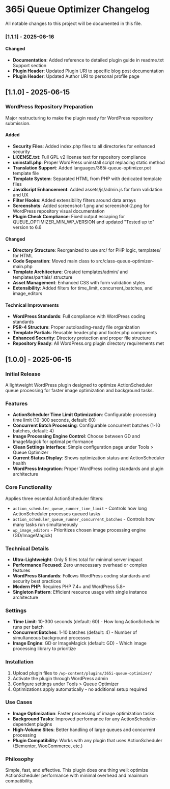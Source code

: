 # 365i Queue Optimizer Changelog

All notable changes to this project will be documented in this file.
### [1.1.1] - 2025-06-16

#### Changed
- **Documentation**: Added reference to detailed plugin guide in readme.txt Support section
- **Plugin Header**: Updated Plugin URI to specific blog post documentation
- **Plugin Header**: Updated Author URI to personal profile page
## [1.1.0] - 2025-06-15

### WordPress Repository Preparation
Major restructuring to make the plugin ready for WordPress repository submission.

#### Added
- **Security Files**: Added index.php files to all directories for enhanced security
- **LICENSE.txt**: Full GPL v2 license text for repository compliance
- **uninstall.php**: Proper WordPress uninstall script replacing static method
- **Translation Support**: Added languages/365i-queue-optimizer.pot template file
- **Template System**: Separated HTML from PHP with dedicated template files
- **JavaScript Enhancement**: Added assets/js/admin.js for form validation and UX
- **Filter Hooks**: Added extensibility filters around data arrays
- **Screenshots**: Added screenshot-1.png and screenshot-2.png for WordPress repository visual documentation
- **Plugin Check Compliance**: Fixed output escaping for QUEUE_OPTIMIZER_MIN_WP_VERSION and updated "Tested up to" version to 6.6

#### Changed
- **Directory Structure**: Reorganized to use src/ for PHP logic, templates/ for HTML
- **Code Separation**: Moved main class to src/class-queue-optimizer-main.php
- **Template Architecture**: Created templates/admin/ and templates/partials/ structure
- **Asset Management**: Enhanced CSS with form validation styles
- **Extensibility**: Added filters for time_limit, concurrent_batches, and image_editors

#### Technical Improvements
- **WordPress Standards**: Full compliance with WordPress coding standards
- **PSR-4 Structure**: Proper autoloading-ready file organization
- **Template Partials**: Reusable header.php and footer.php components
- **Enhanced Security**: Directory protection and proper file structure
- **Repository Ready**: All WordPress.org plugin directory requirements met

## [1.0.0] - 2025-06-15

### Initial Release
A lightweight WordPress plugin designed to optimize ActionScheduler queue processing for faster image optimization and background tasks.

### Features
- **ActionScheduler Time Limit Optimization**: Configurable processing time limit (10-300 seconds, default: 60)
- **Concurrent Batch Processing**: Configurable concurrent batches (1-10 batches, default: 4)  
- **Image Processing Engine Control**: Choose between GD and ImageMagick for optimal performance
- **Clean Settings Interface**: Simple configuration page under Tools > Queue Optimizer
- **Current Status Display**: Shows optimization status and ActionScheduler health
- **WordPress Integration**: Proper WordPress coding standards and plugin architecture

### Core Functionality
Applies three essential ActionScheduler filters:
- `action_scheduler_queue_runner_time_limit` - Controls how long ActionScheduler processes queued tasks
- `action_scheduler_queue_runner_concurrent_batches` - Controls how many tasks run simultaneously  
- `wp_image_editors` - Prioritizes chosen image processing engine (GD/ImageMagick)

### Technical Details
- **Ultra-Lightweight**: Only 5 files total for minimal server impact
- **Performance Focused**: Zero unnecessary overhead or complex features
- **WordPress Standards**: Follows WordPress coding standards and security best practices
- **Modern PHP**: Requires PHP 7.4+ and WordPress 5.8+
- **Singleton Pattern**: Efficient resource usage with single instance architecture

### Settings
- **Time Limit**: 10-300 seconds (default: 60) - How long ActionScheduler runs per batch
- **Concurrent Batches**: 1-10 batches (default: 4) - Number of simultaneous background processes
- **Image Engine**: GD or ImageMagick (default: GD) - Which image processing library to prioritize

### Installation
1. Upload plugin files to `/wp-content/plugins/365i-queue-optimizer/`
2. Activate the plugin through WordPress admin
3. Configure settings under Tools > Queue Optimizer
4. Optimizations apply automatically - no additional setup required

### Use Cases
- **Image Optimization**: Faster processing of image optimization tasks
- **Background Tasks**: Improved performance for any ActionScheduler-dependent plugins
- **High-Volume Sites**: Better handling of large queues and concurrent processing
- **Plugin Compatibility**: Works with any plugin that uses ActionScheduler (Elementor, WooCommerce, etc.)

### Philosophy
Simple, fast, and effective. This plugin does one thing well: optimize ActionScheduler performance with minimal overhead and maximum compatibility.